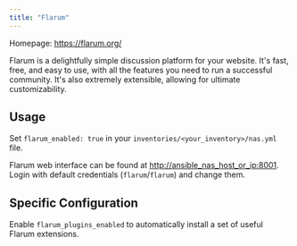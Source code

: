 ```yaml
---
title: "Flarum"
---
```


Homepage: <https://flarum.org/>

Flarum is a delightfully simple discussion platform for your website. It's fast, free, and easy to use, with all the features you need to run a successful community. It's also extremely extensible, allowing for ultimate customizability.

## Usage

Set `flarum_enabled: true` in your `inventories/<your_inventory>/nas.yml` file.

Flarum web interface can be found at <http://ansible_nas_host_or_ip:8001>. Login with default credentials (`flarum`/`flarum`) and change them.

## Specific Configuration

Enable `flarum_plugins_enabled` to automatically install a set of useful Flarum extensions.

